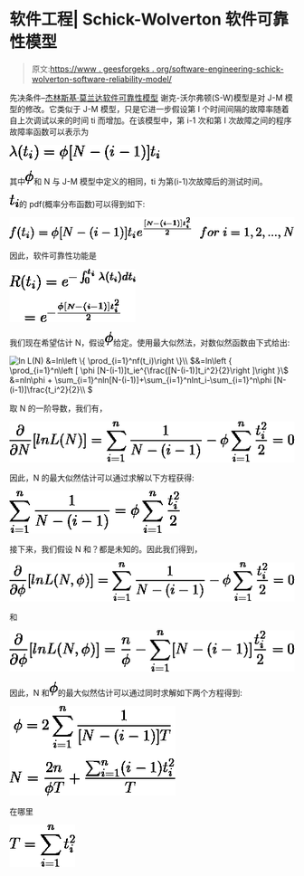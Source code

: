 # 软件工程| Schick-Wolverton 软件可靠性模型

> 原文:[https://www . geesforgeks . org/software-engineering-schick-wolverton-software-reliability-model/](https://www.geeksforgeeks.org/software-engineering-schick-wolverton-software-reliability-model/)

先决条件–[杰林斯基·莫兰达软件可靠性模型](https://www.geeksforgeeks.org/software-engineering-jelinski-moranda-software-reliability-model/)
谢克-沃尔弗顿(S-W)模型是对 J-M 模型的修改。它类似于 J-M 模型，只是它进一步假设第 I 个时间间隔的故障率随着自上次调试以来的时间 ti 而增加。在该模型中，第 i-1 次和第 I 次故障之间的程序故障率函数可以表示为

![$\lambda (t_i)=\phi [N-(i-1)]t_i$](img/e553c3c324d3cd2b7842f839cf47ad6b.png "Rendered by QuickLaTeX.com")

其中![\phi ](img/05ebdbdea869209c757e8f25573b0844.png "Rendered by QuickLaTeX.com")和 N 与 J-M 模型中定义的相同，ti 为第(i-1)次故障后的测试时间。

![t_i](img/2b333ee86c923028770a05bb5bbdc51f.png "Rendered by QuickLaTeX.com")的 pdf(概率分布函数)可以得到如下:

![$f(t_i)=\phi [N-(i-1)]t_ie^{\frac{[N-(i-1)]t_i^2}{2}} \; \; for \;i=1, 2, ..., N$](img/a0b9bd0cc2d41c01e7894467d2037695.png "Rendered by QuickLaTeX.com")

因此，软件可靠性功能是

![$R(t_i)=e^{- \int_0^{t_i} \lambda (t_i)dt_i }$ $=e^{-\frac{\phi [N-(i-1)]t_i^2}{2}}$ ](img/ad42459b80916b7ed7fca00fa1331aed.png "Rendered by QuickLaTeX.com")

我们现在希望估计 N，假设![\phi ](img/05ebdbdea869209c757e8f25573b0844.png "Rendered by QuickLaTeX.com")给定。使用最大似然法，对数似然函数由下式给出:

![ $ln L(N) &=ln\left \{ \prod_{i=1}^nf(t_i)\right \}\\$ $&=ln\left \{ \prod_{i=1}^n\left [ \phi [N-(i-1)]t_ie^{\frac{[N-(i-1)]t_i^2}{2}\right ]\right \}\\$ $&=nln\phi + \sum_{i=1}^nln[N-(i-1)]+\sum_{i=1}^nlnt_i-\sum_{i=1}^n\phi [N-(i-1)]\frac{t_i^2}{2}\\$ $ ](img/1da0c12547a7bfeaf98b536b82a64973.png "Rendered by QuickLaTeX.com")

取 N 的一阶导数，我们有，

![$ \frac{\partial}{\partial N}[ln L(N)]=\sum_{i=1}^n \frac{1}{N-(i-1)}-\phi \sum_{i=1}^n \frac{t_i^2}{2}=0 $](img/7e54aa6e1172b28a683375a317579ca2.png "Rendered by QuickLaTeX.com")

因此，N 的最大似然估计可以通过求解以下方程获得:

![$\sum_{i=1}^n \frac{1}{N-(i-1)}= \phi \sum_{i=1}^n \frac{t_i^2}{2}$](img/424edc2252124da0cec66e04c036e643.png "Rendered by QuickLaTeX.com")

接下来，我们假设 N 和？都是未知的。因此我们得到，

![$\frac{\partial}{\partial \phi}[ln L(N, \phi )]=\sum_{i=1}^n \frac{1}{N-(i-1)}-\phi \sum_{i=1}^n \frac{t_i^2}{2}=0$](img/977b6eb217ffa32e3ec71fde4a75cb74.png "Rendered by QuickLaTeX.com")

和

![$\frac{\partial}{\partial \phi}[ln L(N, \phi )]=\frac{n}{\phi }-\sum_{i=1}^n [N-(i-1)]\frac{t_i^2}{2}=0$](img/73b879c0b6afa40059bf0aa53facd9c0.png "Rendered by QuickLaTeX.com")

因此，N 和![\phi ](img/05ebdbdea869209c757e8f25573b0844.png "Rendered by QuickLaTeX.com")的最大似然估计可以通过同时求解如下两个方程得到:

![$\phi = 2\sum_{i=1}^n \frac{1}{[N-(i-1)]T}$ $N=\frac{2n}{\phi T}+\frac{\sum_{i=1}^n (i-1)t_i^2}{T}$ ](img/6f0dba0f015be445a15771147a802812.png "Rendered by QuickLaTeX.com")

在哪里

![$T=\sum_{i=1}^n t_i^2$](img/88905364e686d9c3fe555dcdd4777796.png "Rendered by QuickLaTeX.com")